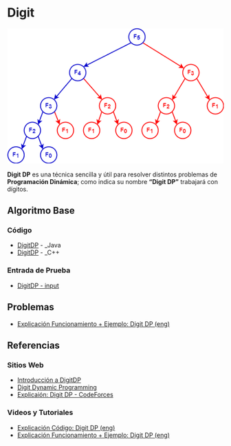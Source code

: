 # Digit
![Dividir los problemas en subproblemas](https://github.com/AleS900/prueba/blob/master/assets/digit.png)

**Digit DP** es una técnica sencilla y útil para resolver distintos problemas de **Programación Dinámica**; como indica su nombre **“Digit DP”** trabajará con dígitos.

## Algoritmo Base
### Código
-  [DigitDP](https://github.com/PaulLandaeta/algoritmica2/blob/master/contenido/Programacion%20Dinamica/Digit/DigitDP.java) - _Java
-  [DigitDP](https://github.com/PaulLandaeta/algoritmica2/blob/master/contenido/Programacion%20Dinamica/Digit/digit.cpp) - _C++
### Entrada de Prueba
-  [DigitDP - input](https://github.com/PaulLandaeta/algoritmica2/blob/master/contenido/Programacion%20Dinamica/Digit/digit.cpp)

## Problemas
-  [Explicación Funcionamiento + Ejemplo: Digit DP (eng)](https://www.youtube.com/watch?v=cZV7HZhbGQI)

## Referencias
### Sitios Web 
-  [Introducción a DigitDP](https://medium.com/@sim017bawkar/introduction-to-digit-dp-40f0e6c9a77d)
-  [Digit Dynamic Programming](https://medium.com/@sachinhegde0411/digit-dynamic-programming-c526dbfcbd74)
-  [Explicaión: Digit DP - CodeForces](https://codeforces.com/blog/entry/53960)
### Videos y Tutoriales
-  [Explicación Código: Digit DP (eng)](https://www.youtube.com/watch?v=5ag4kmHVs8k)
-  [Explicación Funcionamiento + Ejemplo: Digit DP (eng)](https://www.youtube.com/watch?v=cZV7HZhbGQI)
